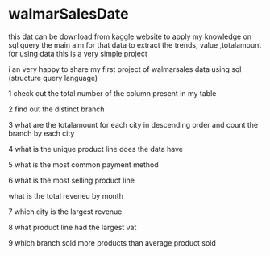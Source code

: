# walmarSalesDate 
this dat can be download from kaggle website to apply my knowledge on sql query 
the main aim for that data to extract the trends, value ,totalamount for using data 
this is a very simple project 

i an very happy to share my first project  of walmarsales data  using sql (structure query language)

1 check out the total number of the column present in my table

2 find out  the distinct branch 

3  what are the totalamount for each city in descending order and count the branch by each city

4 what is the unique product line does the data have

5 what is the most common payment method

6 what is the most selling product line

what is the total reveneu by month

7 which city is the largest revenue

8 what product line had the largest vat

9 which branch  sold more products than average product sold
